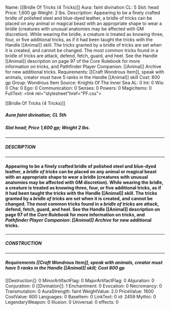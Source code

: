 Name: [[Bridle Of Tricks (4 Tricks)]]
Aura: faint divination
CL: 5
Slot: head
Price: 1,600 gp
Weight: 2 lbs.
Description: Appearing to be a finely crafted bridle of polished steel and blue-dyed leather, a bridle of tricks can be placed on any animal or magical beast with an appropriate shape to wear a bridle (creatures with unusual anatomies may be affected with GM discretion). While wearing the bridle, a creature is treated as knowing three, four, or five additional tricks, as if it had been taught the tricks with the Handle [[Animal]] skill. The tricks granted by a bridle of tricks are set when it is created, and cannot be changed. The most common tricks found in a bridle of tricks are attack, defend, fetch, guard, and heel. See the Handle [[Animal]] description on page 97 of the Core Rulebook for more information on tricks, and Pathfinder Player Companion: [[Animal]] Archive for new additional tricks.
Requirements: [[Craft Wondrous Item]], speak with animals, creator must have 5 ranks in the Handle [[Animal]] skill
Cost: 800 gp
Group: Wondrous Item
Source: Knights Of The Inner Sea
AL: 0
Int: 0
Wis: 0
Cha: 0
Ego: 0
Communication: 0
Senses: 0
Powers: 0
MagicItems: 0
FullText: <link rel="stylesheet"href="PF.css"><div class="heading"><p class="alignleft">[[Bridle Of Tricks (4 Tricks)]]</p><div style="clear: both;"></div></div><div><h5><b>Aura </b>faint divination; <b>CL </b>5th</h5><h5><b>Slot </b>head; <b>Price </b>1,600 gp; <b>Weight </b>2 lbs.</h5></div><hr/><div><h5><b>DESCRIPTION</b></h5></div><hr/><div><h4><p>Appearing to be a finely crafted bridle of polished steel and blue-dyed leather, a <i>bridle of tricks</i> can be placed on any animal or magical beast with an appropriate shape to wear a bridle (creatures with unusual anatomies may be affected with GM discretion). While wearing the bridle, a creature is treated as knowing three, four, or five additional tricks, as if it had been taught the tricks with the Handle [[Animal]] skill. The tricks granted by a <i>bridle of tricks</i> are set when it is created, and cannot be changed. The most common tricks found in a <i>bridle of tricks</i> are attack, defend, fetch, guard, and heel. See the Handle [[Animal]] description on page 97 of the <i>Core Rulebook</i> for more information on tricks, and <i>Pathfinder Player Companion</i>: <i>[[Animal]] Archive</i> for new additional tricks.</p></h4></div><hr/><div><h5><b>CONSTRUCTION</b></h5></div><hr/><div><h5><b>Requirements </b>[[Craft Wondrous Item]], <i>speak with animals</i>, creator must have 5 ranks in the Handle [[Animal]] skill; <b>Cost </b>800 gp</h5></div>
[[Destruction]]: 0
MinorArtifactFlag: 0
MajorArtifactFlag: 0
Abjuration: 0
Conjuration: 0
[[Divination]]: 1
Enchantment: 0
Evocation: 0
Necromancy: 0
Transmutation: 0
AuraStrength: faint
WeightValue: 2.0
PriceValue: 1600
CostValue: 800
Languages: 0
BaseItem: 0
LinkText: 0
id: 2459
Mythic: 0
LegendaryWeapon: 0
Illusion: 0
Universal: 0
effects: 0
